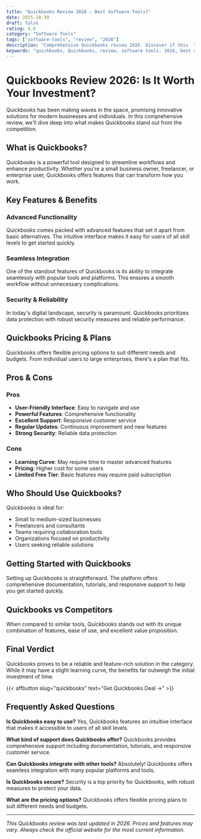 ```yaml
---
title: "Quickbooks Review 2026 – Best Software Tools?"
date: 2025-10-30
draft: false
rating: 4.8
category: "Software Tools"
tags: ["software-tools", "review", "2026"]
description: "Comprehensive Quickbooks review 2026. Discover if this  tool is the best choice for your needs."
keywords: "quickbooks, Quickbooks, review, software tools, 2026, best software tools"
---
```


# Quickbooks Review 2026: Is It Worth Your Investment?

Quickbooks has been making waves in the  space, promising innovative solutions for modern businesses and individuals. In this comprehensive review, we'll dive deep into what makes Quickbooks stand out from the competition.

## What is Quickbooks?

Quickbooks is a powerful  tool designed to streamline workflows and enhance productivity. Whether you're a small business owner, freelancer, or enterprise user, Quickbooks offers features that can transform how you work.

## Key Features & Benefits

### Advanced Functionality
Quickbooks comes packed with advanced features that set it apart from basic alternatives. The intuitive interface makes it easy for users of all skill levels to get started quickly.

### Seamless Integration
One of the standout features of Quickbooks is its ability to integrate seamlessly with popular tools and platforms. This ensures a smooth workflow without unnecessary complications.

### Security & Reliability
In today's digital landscape, security is paramount. Quickbooks prioritizes data protection with robust security measures and reliable performance.

## Quickbooks Pricing & Plans

Quickbooks offers flexible pricing options to suit different needs and budgets. From individual users to large enterprises, there's a plan that fits.

## Pros & Cons

### Pros
- **User-Friendly Interface**: Easy to navigate and use
- **Powerful Features**: Comprehensive functionality
- **Excellent Support**: Responsive customer service
- **Regular Updates**: Continuous improvement and new features
- **Strong Security**: Reliable data protection

### Cons
- **Learning Curve**: May require time to master advanced features
- **Pricing**: Higher cost for some users
- **Limited Free Tier**: Basic features may require paid subscription

## Who Should Use Quickbooks?

Quickbooks is ideal for:
- Small to medium-sized businesses
- Freelancers and consultants
- Teams requiring collaboration tools
- Organizations focused on productivity
- Users seeking reliable  solutions

## Getting Started with Quickbooks

Setting up Quickbooks is straightforward. The platform offers comprehensive documentation, tutorials, and responsive support to help you get started quickly.

## Quickbooks vs Competitors

When compared to similar tools, Quickbooks stands out with its unique combination of features, ease of use, and excellent value proposition.

## Final Verdict

Quickbooks proves to be a reliable and feature-rich solution in the  category. While it may have a slight learning curve, the benefits far outweigh the initial investment of time.

{{< affbutton slug="quickbooks" text="Get Quickbooks Deal →" >}}

## Frequently Asked Questions

**Is Quickbooks easy to use?**
Yes, Quickbooks features an intuitive interface that makes it accessible to users of all skill levels.

**What kind of support does Quickbooks offer?**
Quickbooks provides comprehensive support including documentation, tutorials, and responsive customer service.

**Can Quickbooks integrate with other tools?**
Absolutely! Quickbooks offers seamless integration with many popular platforms and tools.

**Is Quickbooks secure?**
Security is a top priority for Quickbooks, with robust measures to protect your data.

**What are the pricing options?**
Quickbooks offers flexible pricing plans to suit different needs and budgets.

---

*This Quickbooks review was last updated in 2026. Prices and features may vary. Always check the official website for the most current information.*
